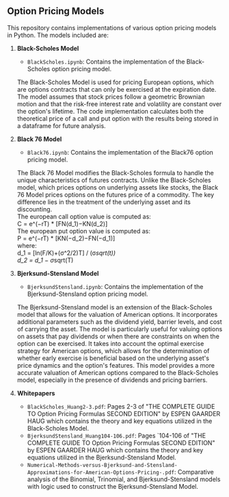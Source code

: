 ## Option Pricing Models
This repository contains implementations of various option pricing models in Python. The models included are:

1. **Black-Scholes Model**
   - `BlackScholes.ipynb`: Contains the implementation of the Black-Scholes option pricing model.

   The Black-Scholes Model is used for pricing European options, which are options contracts that can only be exercised at the expiration date. The model assumes that stock prices follow a geometric Brownian motion and that the risk-free interest rate and volatility are constant over the option's lifetime. The code implementation calculates both the theoretical price of a call and put option with the results being stored in a dataframe for future analysis.

2. **Black 76 Model**
   - `Black76.ipynb`: Contains the implementation of the Black76 option pricing model.

   The Black 76 Model modifies the Black-Scholes formula to handle the unique characteristics of futures contracts. Unlike the Black-Scholes model, which prices options on underlying assets like stocks, the Black 76 Model prices options on the futures price of a commodity. The key difference lies in the treatment of the underlying asset and its discounting. <br/>
   The european call option value is computed as: <br/>
      C = e^(−rT) * [FN(d_1​)−KN(d_2​)] <br/>
   The european put option value is computed as: <br/>
      P = e^(−rT) * [KN(−d_2​)−FN(−d_1​)] <br/>
   where: <br/>
      d_1​ = [ln(F/K)+(σ^2/2)T​] / (σ*sqrt(t)) <br/>
      d_2 = d_1​ − σ*sqrt(T)

4. **Bjerksund-Stensland Model**
   - `BjerksundStensland.ipynb`: Contains the implementation of the Bjerksund-Stensland option pricing model.

   The Bjerksund-Stensland model is an extension of the Black-Scholes model that allows for the valuation of American options. It incorporates additional parameters such as the dividend yield, barrier levels, and cost of carrying the asset. The model is particularly useful for valuing options on assets that pay dividends or when there are constraints on when the option can be exercised. It takes into account the optimal exercise strategy for American options, which allows for the determination of whether early exercise is beneficial based on the underlying asset's price dynamics and the option's features. This model provides a more accurate valuation of American options compared to the Black-Scholes model, especially in the presence of dividends and pricing barriers.

5. **Whitepapers**
   - `BlackScholes_Huang2-3.pdf`: Pages 2-3 of "THE COMPLETE GUIDE TO Option Pricing Formulas SECOND EDITION" by ESPEN GAARDER HAUG which contains the theory and key equations utilized in the Black-Scholes Model. 
   - `BjerksundStensland_Huang104-106.pdf`: Pages `104-106 of "THE COMPLETE GUIDE TO Option Pricing Formulas SECOND EDITION" by ESPEN GAARDER HAUG which contains the theory and key equations utilized in the Bjerksund-Stensland Model.
   - `Numerical-Methods-versus-Bjerksund-and-Stensland-Approximations-for-American-Options-Pricing-.pdf`: Comparative analysis of the Binomial, Trinomial, and Bjerksund-Stensland models with logic used to construct the Bjerksund-Stensland Model.


